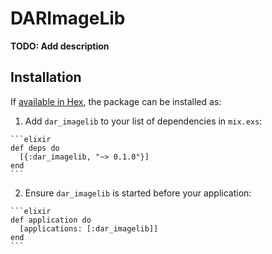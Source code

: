 # DARImageLib

**TODO: Add description**

## Installation

If [available in Hex](https://hex.pm/docs/publish), the package can be installed as:

  1. Add `dar_imagelib` to your list of dependencies in `mix.exs`:

    ```elixir
    def deps do
      [{:dar_imagelib, "~> 0.1.0"}]
    end
    ```

  2. Ensure `dar_imagelib` is started before your application:

    ```elixir
    def application do
      [applications: [:dar_imagelib]]
    end
    ```


